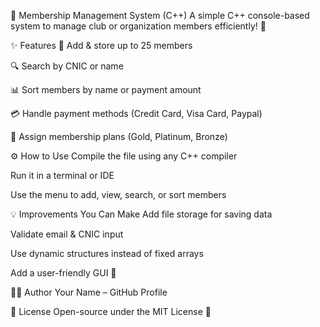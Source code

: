 🧾 Membership Management System (C++) A simple C++ console-based system to manage club or organization members efficiently! 🚀

✨ Features 👤 Add & store up to 25 members

🔍 Search by CNIC or name

📊 Sort members by name or payment amount

💳 Handle payment methods (Credit Card, Visa Card, Paypal)

🪪 Assign membership plans (Gold, Platinum, Bronze)

⚙️ How to Use Compile the file using any C++ compiler

Run it in a terminal or IDE

Use the menu to add, view, search, or sort members

💡 Improvements You Can Make Add file storage for saving data

Validate email & CNIC input

Use dynamic structures instead of fixed arrays

Add a user-friendly GUI 🎨

👨‍💻 Author Your Name – GitHub Profile

📄 License Open-source under the MIT License 📝
